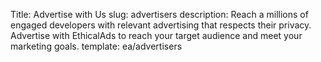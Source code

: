 Title: Advertise with Us
slug: advertisers
description: Reach a millions of engaged developers with relevant advertising that respects their privacy. Advertise with EthicalAds to reach your target audience and meet your marketing goals.
template: ea/advertisers
